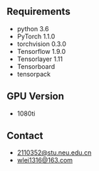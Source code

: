 ## Requirements 

- python 3.6
- PyTorch 1.1.0
- torchvision 0.3.0
- Tensorflow 1.9.0 
- Tensorlayer 1.11
- Tensorboard 
- tensorpack

## GPU Version

- 1080ti




## Contact
- 2110352@stu.neu.edu.cn
- wlei1316@163.com
